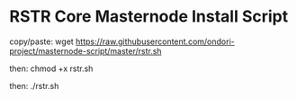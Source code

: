 # RSTR Core Masternode Install Script

copy/paste: wget https://raw.githubusercontent.com/ondori-project/masternode-script/master/rstr.sh

then: chmod +x rstr.sh

then: ./rstr.sh

